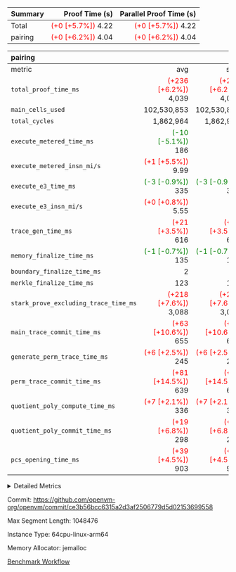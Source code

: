| Summary | Proof Time (s) | Parallel Proof Time (s) |
|:---|---:|---:|
| Total | <span style='color: red'>(+0 [+5.7%])</span> 4.22 | <span style='color: red'>(+0 [+5.7%])</span> 4.22 |
| pairing | <span style='color: red'>(+0 [+6.2%])</span> 4.04 | <span style='color: red'>(+0 [+6.2%])</span> 4.04 |


| pairing |||||
|:---|---:|---:|---:|---:|
|metric|avg|sum|max|min|
| `total_proof_time_ms ` | <span style='color: red'>(+236 [+6.2%])</span> 4,039 | <span style='color: red'>(+236 [+6.2%])</span> 4,039 | <span style='color: red'>(+236 [+6.2%])</span> 4,039 | <span style='color: red'>(+236 [+6.2%])</span> 4,039 |
| `main_cells_used     ` |  102,530,853 |  102,530,853 |  102,530,853 |  102,530,853 |
| `total_cycles        ` |  1,862,964 |  1,862,964 |  1,862,964 |  1,862,964 |
| `execute_metered_time_ms` | <span style='color: green'>(-10 [-5.1%])</span> 186 | -          | -          | -          |
| `execute_metered_insn_mi/s` | <span style='color: red'>(+1 [+5.5%])</span> 9.99 | -          | <span style='color: red'>(+1 [+5.5%])</span> 9.99 | <span style='color: red'>(+1 [+5.5%])</span> 9.99 |
| `execute_e3_time_ms  ` | <span style='color: green'>(-3 [-0.9%])</span> 335 | <span style='color: green'>(-3 [-0.9%])</span> 335 | <span style='color: green'>(-3 [-0.9%])</span> 335 | <span style='color: green'>(-3 [-0.9%])</span> 335 |
| `execute_e3_insn_mi/s` | <span style='color: red'>(+0 [+0.8%])</span> 5.55 | -          | <span style='color: red'>(+0 [+0.8%])</span> 5.55 | <span style='color: red'>(+0 [+0.8%])</span> 5.55 |
| `trace_gen_time_ms   ` | <span style='color: red'>(+21 [+3.5%])</span> 616 | <span style='color: red'>(+21 [+3.5%])</span> 616 | <span style='color: red'>(+21 [+3.5%])</span> 616 | <span style='color: red'>(+21 [+3.5%])</span> 616 |
| `memory_finalize_time_ms` | <span style='color: green'>(-1 [-0.7%])</span> 135 | <span style='color: green'>(-1 [-0.7%])</span> 135 | <span style='color: green'>(-1 [-0.7%])</span> 135 | <span style='color: green'>(-1 [-0.7%])</span> 135 |
| `boundary_finalize_time_ms` |  2 |  2 |  2 |  2 |
| `merkle_finalize_time_ms` |  123 |  123 |  123 |  123 |
| `stark_prove_excluding_trace_time_ms` | <span style='color: red'>(+218 [+7.6%])</span> 3,088 | <span style='color: red'>(+218 [+7.6%])</span> 3,088 | <span style='color: red'>(+218 [+7.6%])</span> 3,088 | <span style='color: red'>(+218 [+7.6%])</span> 3,088 |
| `main_trace_commit_time_ms` | <span style='color: red'>(+63 [+10.6%])</span> 655 | <span style='color: red'>(+63 [+10.6%])</span> 655 | <span style='color: red'>(+63 [+10.6%])</span> 655 | <span style='color: red'>(+63 [+10.6%])</span> 655 |
| `generate_perm_trace_time_ms` | <span style='color: red'>(+6 [+2.5%])</span> 245 | <span style='color: red'>(+6 [+2.5%])</span> 245 | <span style='color: red'>(+6 [+2.5%])</span> 245 | <span style='color: red'>(+6 [+2.5%])</span> 245 |
| `perm_trace_commit_time_ms` | <span style='color: red'>(+81 [+14.5%])</span> 639 | <span style='color: red'>(+81 [+14.5%])</span> 639 | <span style='color: red'>(+81 [+14.5%])</span> 639 | <span style='color: red'>(+81 [+14.5%])</span> 639 |
| `quotient_poly_compute_time_ms` | <span style='color: red'>(+7 [+2.1%])</span> 336 | <span style='color: red'>(+7 [+2.1%])</span> 336 | <span style='color: red'>(+7 [+2.1%])</span> 336 | <span style='color: red'>(+7 [+2.1%])</span> 336 |
| `quotient_poly_commit_time_ms` | <span style='color: red'>(+19 [+6.8%])</span> 298 | <span style='color: red'>(+19 [+6.8%])</span> 298 | <span style='color: red'>(+19 [+6.8%])</span> 298 | <span style='color: red'>(+19 [+6.8%])</span> 298 |
| `pcs_opening_time_ms ` | <span style='color: red'>(+39 [+4.5%])</span> 903 | <span style='color: red'>(+39 [+4.5%])</span> 903 | <span style='color: red'>(+39 [+4.5%])</span> 903 | <span style='color: red'>(+39 [+4.5%])</span> 903 |



<details>
<summary>Detailed Metrics</summary>

|  | keygen_time_ms | commit_exe_time_ms | app proof_time_ms |
| --- | --- | --- |
|  | 1,100 | 10 | 8,678 | 

| group | num_segments | memory_to_vec_partition_time_ms | insns | fri.log_blowup | execute_segment_time_ms | execute_metered_time_ms | execute_metered_insn_mi/s |
| --- | --- | --- | --- | --- | --- | --- | --- |
| pairing | 1 | 24 | 1,862,965 | 1 | 7,946 | 186 | 9.99 | 

| group | air_name | quotient_deg | interactions | constraints |
| --- | --- | --- | --- | --- |
| pairing | AccessAdapterAir<16> | 2 | 5 | 12 | 
| pairing | AccessAdapterAir<2> | 2 | 5 | 12 | 
| pairing | AccessAdapterAir<32> | 2 | 5 | 12 | 
| pairing | AccessAdapterAir<4> | 2 | 5 | 12 | 
| pairing | AccessAdapterAir<8> | 2 | 5 | 12 | 
| pairing | BitwiseOperationLookupAir<8> | 2 | 2 | 4 | 
| pairing | KeccakVmAir | 2 | 321 | 4,513 | 
| pairing | MemoryMerkleAir<8> | 2 | 4 | 39 | 
| pairing | PersistentBoundaryAir<8> | 2 | 3 | 7 | 
| pairing | PhantomAir | 2 | 3 | 5 | 
| pairing | Poseidon2PeripheryAir<BabyBearParameters>, 1> | 2 | 1 | 286 | 
| pairing | ProgramAir | 1 | 1 | 4 | 
| pairing | RangeTupleCheckerAir<2> | 1 | 1 | 4 | 
| pairing | Rv32HintStoreAir | 2 | 18 | 28 | 
| pairing | VariableRangeCheckerAir | 1 | 1 | 4 | 
| pairing | VmAirWrapper<Rv32BaseAluAdapterAir, BaseAluCoreAir<4, 8> | 2 | 20 | 37 | 
| pairing | VmAirWrapper<Rv32BaseAluAdapterAir, LessThanCoreAir<4, 8> | 2 | 18 | 40 | 
| pairing | VmAirWrapper<Rv32BaseAluAdapterAir, ShiftCoreAir<4, 8> | 2 | 24 | 91 | 
| pairing | VmAirWrapper<Rv32BranchAdapterAir, BranchEqualCoreAir<4> | 2 | 11 | 20 | 
| pairing | VmAirWrapper<Rv32BranchAdapterAir, BranchLessThanCoreAir<4, 8> | 2 | 13 | 35 | 
| pairing | VmAirWrapper<Rv32CondRdWriteAdapterAir, Rv32JalLuiCoreAir> | 2 | 10 | 18 | 
| pairing | VmAirWrapper<Rv32IsEqualModAdapterAir<2, 1, 32, 32>, ModularIsEqualCoreAir<32, 4, 8> | 2 | 25 | 225 | 
| pairing | VmAirWrapper<Rv32JalrAdapterAir, Rv32JalrCoreAir> | 2 | 16 | 20 | 
| pairing | VmAirWrapper<Rv32LoadStoreAdapterAir, LoadSignExtendCoreAir<4, 8> | 2 | 18 | 33 | 
| pairing | VmAirWrapper<Rv32LoadStoreAdapterAir, LoadStoreCoreAir<4> | 2 | 17 | 40 | 
| pairing | VmAirWrapper<Rv32MultAdapterAir, DivRemCoreAir<4, 8> | 2 | 25 | 84 | 
| pairing | VmAirWrapper<Rv32MultAdapterAir, MulHCoreAir<4, 8> | 2 | 24 | 31 | 
| pairing | VmAirWrapper<Rv32MultAdapterAir, MultiplicationCoreAir<4, 8> | 2 | 19 | 19 | 
| pairing | VmAirWrapper<Rv32RdWriteAdapterAir, Rv32AuipcCoreAir> | 2 | 12 | 14 | 
| pairing | VmAirWrapper<Rv32VecHeapAdapterAir<1, 2, 2, 32, 32>, FieldExpressionCoreAir> | 2 | 415 | 480 | 
| pairing | VmAirWrapper<Rv32VecHeapAdapterAir<2, 1, 1, 32, 32>, FieldExpressionCoreAir> | 2 | 158 | 190 | 
| pairing | VmAirWrapper<Rv32VecHeapAdapterAir<2, 2, 2, 32, 32>, FieldExpressionCoreAir> | 2 | 428 | 457 | 
| pairing | VmConnectorAir | 2 | 5 | 11 | 

| group | air_name | segment | rows | prep_cols | perm_cols | main_cols | cells |
| --- | --- | --- | --- | --- | --- | --- | --- |
| pairing | AccessAdapterAir<16> | 0 | 262,144 |  | 16 | 25 | 10,747,904 | 
| pairing | AccessAdapterAir<32> | 0 | 131,072 |  | 16 | 41 | 7,471,104 | 
| pairing | AccessAdapterAir<8> | 0 | 524,288 |  | 16 | 17 | 17,301,504 | 
| pairing | BitwiseOperationLookupAir<8> | 0 | 65,536 | 3 | 8 | 2 | 655,360 | 
| pairing | MemoryMerkleAir<8> | 0 | 32,768 |  | 16 | 32 | 1,572,864 | 
| pairing | PersistentBoundaryAir<8> | 0 | 32,768 |  | 12 | 20 | 1,048,576 | 
| pairing | PhantomAir | 0 | 1 |  | 12 | 6 | 18 | 
| pairing | Poseidon2PeripheryAir<BabyBearParameters>, 1> | 0 | 32,768 |  | 8 | 300 | 10,092,544 | 
| pairing | ProgramAir | 0 | 32,768 |  | 8 | 10 | 589,824 | 
| pairing | RangeTupleCheckerAir<2> | 0 | 524,288 | 2 | 8 | 1 | 4,718,592 | 
| pairing | Rv32HintStoreAir | 0 | 256 |  | 44 | 32 | 19,456 | 
| pairing | VariableRangeCheckerAir | 0 | 262,144 | 2 | 8 | 1 | 2,359,296 | 
| pairing | VmAirWrapper<Rv32BaseAluAdapterAir, BaseAluCoreAir<4, 8> | 0 | 1,048,576 |  | 52 | 36 | 92,274,688 | 
| pairing | VmAirWrapper<Rv32BaseAluAdapterAir, LessThanCoreAir<4, 8> | 0 | 65,536 |  | 40 | 37 | 5,046,272 | 
| pairing | VmAirWrapper<Rv32BaseAluAdapterAir, ShiftCoreAir<4, 8> | 0 | 2,048 |  | 52 | 53 | 215,040 | 
| pairing | VmAirWrapper<Rv32BranchAdapterAir, BranchEqualCoreAir<4> | 0 | 262,144 |  | 28 | 26 | 14,155,776 | 
| pairing | VmAirWrapper<Rv32BranchAdapterAir, BranchLessThanCoreAir<4, 8> | 0 | 131,072 |  | 32 | 32 | 8,388,608 | 
| pairing | VmAirWrapper<Rv32CondRdWriteAdapterAir, Rv32JalLuiCoreAir> | 0 | 8,192 |  | 28 | 18 | 376,832 | 
| pairing | VmAirWrapper<Rv32IsEqualModAdapterAir<2, 1, 32, 32>, ModularIsEqualCoreAir<32, 4, 8> | 0 | 32 |  | 56 | 166 | 7,104 | 
| pairing | VmAirWrapper<Rv32JalrAdapterAir, Rv32JalrCoreAir> | 0 | 65,536 |  | 36 | 28 | 4,194,304 | 
| pairing | VmAirWrapper<Rv32LoadStoreAdapterAir, LoadStoreCoreAir<4> | 0 | 1,048,576 |  | 52 | 41 | 97,517,568 | 
| pairing | VmAirWrapper<Rv32MultAdapterAir, MulHCoreAir<4, 8> | 0 | 256 |  | 72 | 39 | 28,416 | 
| pairing | VmAirWrapper<Rv32MultAdapterAir, MultiplicationCoreAir<4, 8> | 0 | 512 |  | 52 | 31 | 42,496 | 
| pairing | VmAirWrapper<Rv32RdWriteAdapterAir, Rv32AuipcCoreAir> | 0 | 32,768 |  | 28 | 20 | 1,572,864 | 
| pairing | VmAirWrapper<Rv32VecHeapAdapterAir<2, 1, 1, 32, 32>, FieldExpressionCoreAir> | 0 | 1,024 |  | 320 | 263 | 596,992 | 
| pairing | VmAirWrapper<Rv32VecHeapAdapterAir<2, 2, 2, 32, 32>, FieldExpressionCoreAir> | 0 | 16,384 |  | 604 | 497 | 18,038,784 | 
| pairing | VmConnectorAir | 0 | 2 | 1 | 16 | 5 | 42 | 

| group | segment | trace_gen_time_ms | total_proof_time_ms | total_cycles | total_cells | stark_prove_excluding_trace_time_ms | quotient_poly_compute_time_ms | quotient_poly_commit_time_ms | prove_segment_time_ms | perm_trace_commit_time_ms | pcs_opening_time_ms | merkle_finalize_time_ms | memory_to_vec_partition_time_ms | memory_finalize_time_ms | main_trace_commit_time_ms | main_cells_used | insns | generate_perm_trace_time_ms | execute_e3_time_ms | execute_e3_insn_mi/s | boundary_finalize_time_ms |
| --- | --- | --- | --- | --- | --- | --- | --- | --- | --- | --- | --- | --- | --- | --- | --- | --- | --- | --- | --- | --- | --- |
| pairing | 0 | 616 | 4,039 | 1,862,964 | 304,931,516 | 3,088 | 336 | 298 | 3,592 | 639 | 903 | 123 | 25 | 135 | 655 | 102,530,853 | 1,862,965 | 245 | 335 | 5.55 | 2 | 

| group | segment | trace_height_constraint | weighted_sum | threshold |
| --- | --- | --- | --- | --- |
| pairing | 0 | 0 | 5,382,342 | 2,013,265,921 | 
| pairing | 0 | 1 | 18,152,512 | 2,013,265,921 | 
| pairing | 0 | 2 | 2,691,171 | 2,013,265,921 | 
| pairing | 0 | 3 | 25,000,068 | 2,013,265,921 | 
| pairing | 0 | 4 | 131,072 | 2,013,265,921 | 
| pairing | 0 | 5 | 65,536 | 2,013,265,921 | 
| pairing | 0 | 6 | 6,016,192 | 2,013,265,921 | 
| pairing | 0 | 7 | 4,096 | 2,013,265,921 | 
| pairing | 0 | 8 | 58,426,029 | 2,013,265,921 | 

</details>


Commit: https://github.com/openvm-org/openvm/commit/ce3b56bcc6315a2d3af2506779d5d02153699558

Max Segment Length: 1048476

Instance Type: 64cpu-linux-arm64

Memory Allocator: jemalloc

[Benchmark Workflow](https://github.com/openvm-org/openvm/actions/runs/16332941727)
